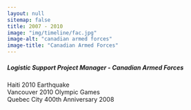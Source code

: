 ```yaml
---
layout: null
sitemap: false
title: 2007 - 2010
image: "img/timeline/fac.jpg"
image-alt: "canadian armed forces"
image-title: "Canadian Armed Forces"
---
```

##### Logistic Support Project Manager - Canadian Armed Forces
Haiti 2010 Earthquake  
Vancouver 2010 Olympic Games  
Quebec City 400th Anniversary 2008